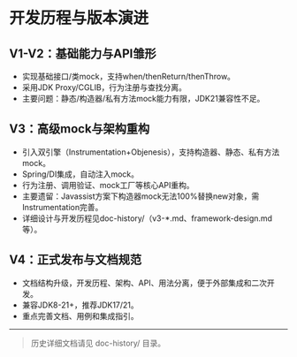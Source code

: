 # 开发历程与版本演进

## V1-V2：基础能力与API雏形
- 实现基础接口/类mock，支持when/thenReturn/thenThrow。
- 采用JDK Proxy/CGLIB，行为注册与查找分离。
- 主要问题：静态/构造器/私有方法mock能力有限，JDK21兼容性不足。

## V3：高级mock与架构重构
- 引入双引擎（Instrumentation+Objenesis），支持构造器、静态、私有方法mock。
- Spring/DI集成，自动注入mock。
- 行为注册、调用验证、mock工厂等核心API重构。
- 主要遗留：Javassist方案下构造器mock无法100%替换new对象，需Instrumentation完善。
- 详细设计与开发历程见doc-history/（v3-*.md、framework-design.md等）。

## V4：正式发布与文档规范
- 文档结构升级，开发历程、架构、API、用法分离，便于外部集成和二次开发。
- 兼容JDK8-21+，推荐JDK17/21。
- 重点完善文档、用例和集成指引。

---

> 历史详细文档请见 doc-history/ 目录。 